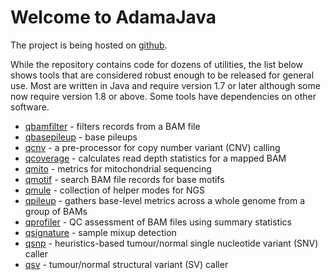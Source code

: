 # Welcome to AdamaJava

The project is being hosted on
[github](https://github.com/AdamaJava/adamajava).

While the repository contains code for dozens of utilities, the list below
shows tools that are considered robust enough to be released for general use.
Most are written in Java and require version 1.7 or later although some now
require version 1.8 or above. Some tools have dependencies
on other software.

* [qbamfilter](qbamfilter/) - filters records from a BAM file
* [qbasepileup](qbasepileup/) - base pileups
* [qcnv](qcnv/) - a pre-processor for copy number variant (CNV) calling
* [qcoverage](qcoverage/) - calculates read depth statistics for a mapped BAM
* [qmito](qmito/) - metrics for mitochondrial sequencing
* [qmotif](qmotif/) - search BAM file records for base motifs
* [qmule](qmule/) - collection of helper modes for NGS
* [qpileup](qpileup/) - gathers base-level metrics across a whole genome from a group of BAMs
* [qprofiler](qprofiler/) - QC assessment of BAM files using summary statistics
* [qsignature](qsignature/) - sample mixup detection
* [qsnp](qsnp/) - heuristics-based tumour/normal single nucleotide variant (SNV) caller
* [qsv](qsv/) - tumour/normal structural variant (SV) caller
